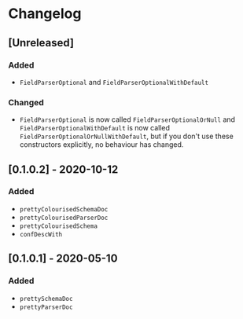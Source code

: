 # Changelog

## [Unreleased]

### Added

* `FieldParserOptional` and `FieldParserOptionalWithDefault`

### Changed

* `FieldParserOptional` is now called `FieldParserOptionalOrNull` and
  `FieldParserOptionalWithDefault` is now called `FieldParserOptionalOrNullWithDefault`, but
  if you don't use these constructors explicitly, no behaviour has changed.


## [0.1.0.2] - 2020-10-12

### Added

* `prettyColourisedSchemaDoc`
* `prettyColourisedParserDoc`
* `prettyColourisedSchema`
* `confDescWith`


## [0.1.0.1] - 2020-05-10

### Added

* `prettySchemaDoc`
* `prettyParserDoc`
